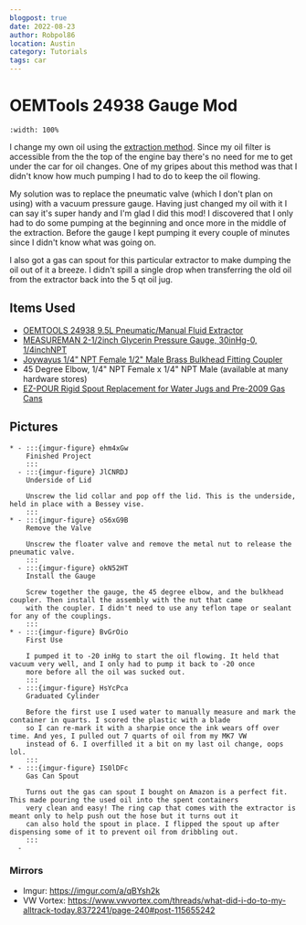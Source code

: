 ```yaml
---
blogpost: true
date: 2022-08-23
author: Robpol86
location: Austin
category: Tutorials
tags: car
---
```


# OEMTools 24938 Gauge Mod

```{youtube} njWYDQdS6d0
:width: 100%
```

I change my own oil using the [extraction method](https://www.youtube.com/watch?v=RakLAZIRgwU). Since my oil filter is
accessible from the the top of the engine bay there's no need for me to get under the car for oil changes. One of my gripes
about this method was that I didn't know how much pumping I had to do to keep the oil flowing.

My solution was to replace the pneumatic valve (which I don't plan on using) with a vacuum pressure gauge. Having just
changed my oil with it I can say it's super handy and I'm glad I did this mod! I discovered that I only had to do some
pumping at the beginning and once more in the middle of the extraction. Before the gauge I kept pumping it every couple of
minutes since I didn't know what was going on.

I also got a gas can spout for this particular extractor to make dumping the oil out of it a breeze. I didn't spill a single
drop when transferring the old oil from the extractor back into the 5 qt oil jug.

## Items Used

* [OEMTOOLS 24938 9.5L Pneumatic/Manual Fluid Extractor](https://www.amazon.com/OEMTOOLS-24938-Pneumatic-Manual-Extractor/dp/B07N7X4TP9)
* [MEASUREMAN 2-1/2inch Glycerin Pressure Gauge, 30inHg-0, 1/4inchNPT](https://www.amazon.com/Measureman-Glycerin-Plumbing-30inHg-0-Stainless/dp/B08TR85X2D)
* [Joywayus 1/4" NPT Female 1/2" Male Brass Bulkhead Fitting Coupler](https://www.amazon.com/Joywayus-Female-Bulkhead-Fitting-Coupler/dp/B07X7L3XTZ)
* 45 Degree Elbow, 1/4" NPT Female x 1/4" NPT Male (available at many hardware stores)
* [EZ-POUR Rigid Spout Replacement for Water Jugs and Pre-2009 Gas Cans](https://www.amazon.com/EZ-POUR-Rigid-Replacement-Spout-Pre-2009/dp/B07S42B8T9)

## Pictures

```{list-table}
* - :::{imgur-figure} ehm4xGw
    Finished Project
    :::
  - :::{imgur-figure} JlCNRDJ
    Underside of Lid

    Unscrew the lid collar and pop off the lid. This is the underside, held in place with a Bessey vise.
    :::
* - :::{imgur-figure} oS6xG9B
    Remove the Valve

    Unscrew the floater valve and remove the metal nut to release the pneumatic valve.
    :::
  - :::{imgur-figure} okN52HT
    Install the Gauge

    Screw together the gauge, the 45 degree elbow, and the bulkhead coupler. Then install the assembly with the nut that came
    with the coupler. I didn't need to use any teflon tape or sealant for any of the couplings.
    :::
* - :::{imgur-figure} BvGrOio
    First Use

    I pumped it to -20 inHg to start the oil flowing. It held that vacuum very well, and I only had to pump it back to -20 once
    more before all the oil was sucked out.
    :::
  - :::{imgur-figure} HsYcPca
    Graduated Cylinder

    Before the first use I used water to manually measure and mark the container in quarts. I scored the plastic with a blade
    so I can re-mark it with a sharpie once the ink wears off over time. And yes, I pulled out 7 quarts of oil from my MK7 VW
    instead of 6. I overfilled it a bit on my last oil change, oops lol.
    :::
* - :::{imgur-figure} IS0lDFc
    Gas Can Spout

    Turns out the gas can spout I bought on Amazon is a perfect fit. This made pouring the used oil into the spent containers
    very clean and easy! The ring cap that comes with the extractor is meant only to help push out the hose but it turns out it
    can also hold the spout in place. I flipped the spout up after dispensing some of it to prevent oil from dribbling out.
    :::
  -
```

### Mirrors

* Imgur: <https://imgur.com/a/qBYsh2k>
* VW Vortex: <https://www.vwvortex.com/threads/what-did-i-do-to-my-alltrack-today.8372241/page-240#post-115655242>
